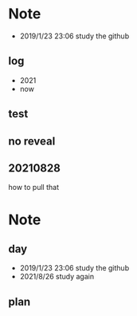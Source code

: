 # Note

- 2019/1/23 23:06 study the github

## log

- 2021
- now

## test

## no reveal

## 20210828

how to pull that


# Note

## day

- 2019/1/23 23:06 study the github
- 2021/8/26 study again

## plan


